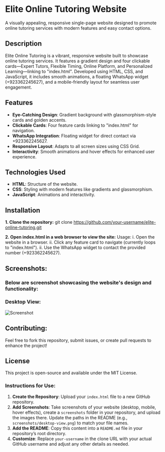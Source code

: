 # Elite Online Tutoring Website

A visually appealing, responsive single-page website designed to promote online tutoring services with modern features and easy contact options.

## Description

Elite Online Tutoring is a vibrant, responsive website built to showcase online tutoring services. It features a gradient design and four clickable cards—Expert Tutors, Flexible Timing, Online Platform, and Personalized Learning—linking to "index.html". Developed using HTML, CSS, and JavaScript, it includes smooth animations, a floating WhatsApp widget (+923362245627), and a mobile-friendly layout for seamless user engagement.

## Features

- **Eye-Catching Design**: Gradient background with glassmorphism-style cards and golden accents.
- **Clickable Cards**: Four feature cards linking to "index.html" for navigation.
- **WhatsApp Integration**: Floating widget for direct contact via +923362245627.
- **Responsive Layout**: Adapts to all screen sizes using CSS Grid.
- **Interactivity**: Smooth animations and hover effects for enhanced user experience.

## Technologies Used

- **HTML**: Structure of the website.
- **CSS**: Styling with modern features like gradients and glassmorphism.
- **JavaScript**: Animations and interactivity.

## Installation

**1. Clone the repository:**
git clone https://github.com/your-username/elite-online-tutoring.git

**2. Open index.html in a web browser to view the site:**
Usage:
i. Open the website in a browser.
ii. Click any feature card to navigate (currently loops to "index.html").
ii. Use the WhatsApp widget to contact the provided number (+923362245627).

## Screenshots:
### Below are screenshot showcasing the website's design and functionality:
### Desktop View:
![Screenshot](https://github.com/user-attachments/assets/48a83a88-a7df-49f3-8060-a09719c73fa9)

## Contributing:
Feel free to fork this repository, submit issues, or create pull requests to enhance the project!

## License
This project is open-source and available under the MIT License.


### Instructions for Use:
1. **Create the Repository**: Upload your `index.html` file to a new GitHub repository.
2. **Add Screenshots**: Take screenshots of your website (desktop, mobile, hover effects), create a `screenshots` folder in your repository, and upload the images there. Update the paths in the README (e.g., `screenshots/desktop-view.png`) to match 
     your file names.
3. **Add the README**: Copy this content into a `README.md` file in your repository’s root directory.
4. **Customize**: Replace `your-username` in the clone URL with your actual GitHub username and adjust any other details as needed.





